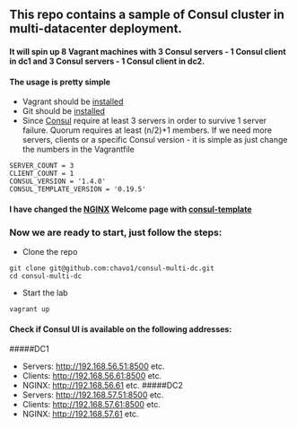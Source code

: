 ## This repo contains a sample of Consul cluster in multi-datacenter deployment. 
#### It will spin up 8 Vagrant machines with 3 Consul servers - 1 Consul client in dc1 and 3 Consul servers - 1 Consul client in dc2.

#### The usage is pretty simple

- Vagrant should be [installed](https://www.vagrantup.com/)
- Git should be [installed](https://git-scm.com/)
- Since [Consul](https://www.consul.io/) require at least 3 servers in order to survive 1 server failure. Quorum requires at least (n/2)+1 members. If we need more servers, clients or a specific Consul version - it is simple as just change the numbers in the Vagrantfile
```
SERVER_COUNT = 3
CLIENT_COUNT = 1
CONSUL_VERSION = '1.4.0'
CONSUL_TEMPLATE_VERSION = '0.19.5'
```
#### I have changed the [NGINX](https://www.nginx.com/resources/wiki/) Welcome page with [consul-template](https://github.com/hashicorp/consul-template)

### Now we are ready to start, just follow the steps:

- Clone the repo
```
git clone git@github.com:chavo1/consul-multi-dc.git
cd consul-multi-dc
```
- Start the lab
```
vagrant up
```
#### Check if Consul UI is available on the following addresses:
#####DC1
- Servers: http://192.168.56.51:8500 etc.
- Clients: http://192.168.56.61:8500 etc.
- NGINX: http://192.168.56.61 etc.
#####DC2
- Servers: http://192.168.57.51:8500 etc.
- Clients: http://192.168.57.61:8500 etc.
- NGINX: http://192.168.57.61 etc.


